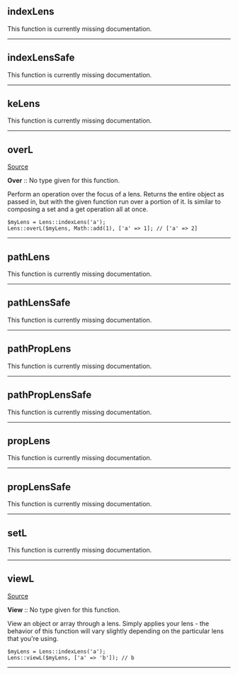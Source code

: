 ## indexLens

This function is currently missing documentation.

---

## indexLensSafe

This function is currently missing documentation.

---

## keLens

This function is currently missing documentation.

---

## overL

[Source](https://github.com/joseph-walker/vector/blob/master/src/Vector/Control/Lens.php#L76)

__Over__ :: No type given for this function.

Perform an operation over the focus of a lens. Returns the entire object
as passed in, but with the given function run over a portion of it. Is similar to composing
a set and a get operation all at once.

```
$myLens = Lens::indexLens('a');
Lens::overL($myLens, Math::add(1), ['a' => 1]; // ['a' => 2]
```

---

## pathLens

This function is currently missing documentation.

---

## pathLensSafe

This function is currently missing documentation.

---

## pathPropLens

This function is currently missing documentation.

---

## pathPropLensSafe

This function is currently missing documentation.

---

## propLens

This function is currently missing documentation.

---

## propLensSafe

This function is currently missing documentation.

---

## setL

This function is currently missing documentation.

---

## viewL

[Source](https://github.com/joseph-walker/vector/blob/master/src/Vector/Control/Lens.php#L47)

__View__ :: No type given for this function.

View an object or array through a lens. Simply applies your lens - the
behavior of this function will vary slightly depending on the particular
lens that you're using.

```
$myLens = Lens::indexLens('a');
Lens::viewL($myLens, ['a' => 'b']); // b
```

---


